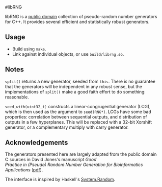 #libRNG

libRNG is a [public domain](http://unlicense.org/) collection of pseudo-random number generators for C++. It provides several efficient and statistically robust generators.

## Usage

* Build using `make`.
* Link against individual objects, or use `build/librng.so`.

## Notes

`split()` returns a new generator, seeded from `this`. There is no guarantee that the generators will be independent in any robust sense, but the implementations of `split()` make a good faith effort to do something reasonable.

`seed_with(uint32_t)` constructs a linear-congrugential generator (LCG), which is then used as the argument to `seed(RNG*)`. LCGs have some bad properties: correlation between sequential outputs, and distribution of outputs in a few hyperplanes. This will be replaced with a 32-bit Xorshift generator, or a complementary multiply with carry generator.

## Acknowledgements
The generators presented here are largely adapted from the public domain C sources in David Jones's manuscript _Good   
Practice in (Pseudo) Random Number Generation for Bioinformatics Applications_ ([pdf](http://www.cs.ucl.ac.uk/staff/d.jones/GoodPracticeRNG.pdf)).

The interface is inspired by Haskell's [System.Random](http://www.haskell.org/ghc/docs/7.0.2/html/libraries/random-1.0.0.3/System-Random.html).

